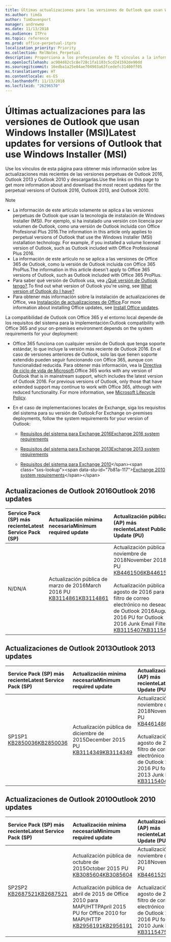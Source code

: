 ```yaml
---
title: Últimas actualizaciones para las versiones de Outlook que usan Windows Installer (MSI)
ms.author: timda
author: TimDavenport
manager: andrewmo
ms.date: 11/13/2018
ms.audience: ITPro
ms.topic: reference
ms.prod: office-perpetual-itpro
localization_priority: Priority
ms.collection: RelNotes_Perpetual
description: Proporciona a los profesionales de TI vínculos a la información de las últimas actualizaciones de las versiones perpetuas de Outlook 2016, Outlook 2013 y Outlook 2010.
ms.openlocfilehash: ac904d82c5c8e728c1fa1103c5cd241592de90dd
ms.sourcegitcommit: 16edba1a25e04ae704903a63fcedefc31400ff05
ms.translationtype: HT
ms.contentlocale: es-ES
ms.lasthandoff: 11/13/2018
ms.locfileid: "26296570"
---
```

# <a name="latest-updates-for-versions-of-outlook-that-use-windows-installer-msi"></a><span data-ttu-id="7b81a-103">Últimas actualizaciones para las versiones de Outlook que usan Windows Installer (MSI)</span><span class="sxs-lookup"><span data-stu-id="7b81a-103">Latest updates for versions of Outlook that use Windows Installer (MSI)</span></span>

<span data-ttu-id="7b81a-104">Use los vínculos de esta página para obtener más información sobre las actualizaciones más recientes de las versiones perpetuas de Outlook 2016, Outlook 2013 y Outlook 2010 y descargarlas.</span><span class="sxs-lookup"><span data-stu-id="7b81a-104">Use the links on this page to get more information about and download the most recent updates for the perpetual versions of Outlook 2016, Outlook 2013, and Outlook 2010.</span></span>
  
> [!NOTE]
> - <span data-ttu-id="7b81a-p101">La información de este artículo solamente se aplica a las versiones perpetuas de Outlook que usan la tecnología de instalación de Windows Installer (MSI). Por ejemplo, si ha instalado una versión con licencia por volumen de Outlook, como una versión de Outlook incluida con Office Profesional Plus 2016.</span><span class="sxs-lookup"><span data-stu-id="7b81a-p101">The information in this article only applies to perpetual versions of Outlook that use the Windows Installer (MSI) installation technology. For example, if you installed a volume licensed version of Outlook, such as Outlook included with Office Professional Plus 2016.</span></span>
> - <span data-ttu-id="7b81a-107">La información de este artículo no se aplica a las versiones de Office 365 de Outlook, como la versión de Outlook incluida con Office 365 ProPlus.</span><span class="sxs-lookup"><span data-stu-id="7b81a-107">The information in this article doesn't apply to Office 365 versions of Outlook, such as Outlook included with Office 365 ProPlus.</span></span>
> - <span data-ttu-id="7b81a-108">Para saber qué versión de Outlook usa, vea [¿Qué versión de Outlook tengo?](https://support.office.com/article/b3a9568c-edb5-42b9-9825-d48d82b2257c).</span><span class="sxs-lookup"><span data-stu-id="7b81a-108">To find out what version of Outlook you're using, see [What version of Outlook do I have?](https://support.office.com/article/b3a9568c-edb5-42b9-9825-d48d82b2257c)</span></span>
> - <span data-ttu-id="7b81a-109">Para obtener más información sobre la instalación de actualizaciones de Office, vea [Instalación de actualizaciones de Office](https://support.office.com/article/2ab296f3-7f03-43a2-8e50-46de917611c5).</span><span class="sxs-lookup"><span data-stu-id="7b81a-109">For more information about installing Office updates, see [Install Office updates](https://support.office.com/article/2ab296f3-7f03-43a2-8e50-46de917611c5).</span></span> 
  
<span data-ttu-id="7b81a-110">La compatibilidad de Outlook con Office 365 y el entorno local depende de los requisitos del sistema para la implementación:</span><span class="sxs-lookup"><span data-stu-id="7b81a-110">Outlook compatibility with Office 365 and your on-premises environment depends on the system requirements for your deployment:</span></span>
  
- <span data-ttu-id="7b81a-p102">Office 365 funciona con cualquier versión de Outlook que tenga soporte estándar, lo que incluye la versión más reciente de Outlook 2016. En el caso de versiones anteriores de Outlook, solo las que tienen soporte extendido pueden seguir funcionando con Office 365, aunque con funcionalidad reducida. Para obtener más información, vea la [Directiva de ciclo de vida de Microsoft](https://support.microsoft.com/lifecycle).</span><span class="sxs-lookup"><span data-stu-id="7b81a-p102">Office 365 works with any version of Outlook that is in mainstream support, which includes the latest version of Outlook 2016. For previous versions of Outlook, only those that have extended support may continue to work with Office 365, although with reduced functionality. For more information, see [Microsoft Lifecycle Policy](https://support.microsoft.com/lifecycle).</span></span>
    
- <span data-ttu-id="7b81a-114">En el caso de implementaciones locales de Exchange, siga los requisitos del sistema para su versión de Outlook:</span><span class="sxs-lookup"><span data-stu-id="7b81a-114">For Exchange on-premises deployments, follow the system requirements for your version of Outlook:</span></span>
    
  - [<span data-ttu-id="7b81a-115">Requisitos del sistema para Exchange 2016</span><span class="sxs-lookup"><span data-stu-id="7b81a-115">Exchange 2016 system requirements</span></span>](https://docs.microsoft.com/Exchange/plan-and-deploy/system-requirements)
    
  - [<span data-ttu-id="7b81a-116">Requisitos del sistema para Exchange 2013</span><span class="sxs-lookup"><span data-stu-id="7b81a-116">Exchange 2013 system requirements</span></span>](https://docs.microsoft.com/exchange/exchange-2013-system-requirements-exchange-2013-help)
    
  - <span data-ttu-id="7b81a-117">[Requisitos del sistema para Exchange 2010](https://docs.microsoft.com/previous-versions/office/exchange-server-2010/aa996719(v=exchg.141))</span><span class="sxs-lookup"><span data-stu-id="7b81a-117">[Exchange 2010 system requirements](https://docs.microsoft.com/previous-versions/office/exchange-server-2010/aa996719(v=exchg.141))</span></span>

   
## <a name="outlook-2016-updates"></a><span data-ttu-id="7b81a-118">Actualizaciones de Outlook 2016</span><span class="sxs-lookup"><span data-stu-id="7b81a-118">Outlook 2016 updates</span></span>

|<span data-ttu-id="7b81a-119">**Service Pack (SP) más reciente**</span><span class="sxs-lookup"><span data-stu-id="7b81a-119">**Latest Service Pack (SP)**</span></span>|<span data-ttu-id="7b81a-120">**Actualización mínima necesaria**</span><span class="sxs-lookup"><span data-stu-id="7b81a-120">**Minimum required update**</span></span>|<span data-ttu-id="7b81a-121">**Actualización pública (AP) más reciente**</span><span class="sxs-lookup"><span data-stu-id="7b81a-121">**Latest Public Update (PU)**</span></span>|
|:-----|:-----|:-----|
|<span data-ttu-id="7b81a-122">N/D</span><span class="sxs-lookup"><span data-stu-id="7b81a-122">N/A</span></span>  <br/> |<span data-ttu-id="7b81a-123">Actualización pública de marzo de 2016</span><span class="sxs-lookup"><span data-stu-id="7b81a-123">March 2016 PU</span></span> <br/>[<span data-ttu-id="7b81a-124">KB3114861</span><span class="sxs-lookup"><span data-stu-id="7b81a-124">KB3114861</span></span>](https://support.microsoft.com/help/3114861) <br/> |<span data-ttu-id="7b81a-125">Actualización pública de noviembre de 2018</span><span class="sxs-lookup"><span data-stu-id="7b81a-125">November 2018 PU</span></span> <br/>[<span data-ttu-id="7b81a-126">KB4461506</span><span class="sxs-lookup"><span data-stu-id="7b81a-126">KB4461506</span></span>](https://support.microsoft.com/help/4461506) <br/><br/> <span data-ttu-id="7b81a-127">Actualización pública de agosto de 2016 para el filtro de correo electrónico no deseado de Outlook 2016</span><span class="sxs-lookup"><span data-stu-id="7b81a-127">August 2016 PU for Outlook 2016 Junk Email Filter</span></span>  <br/>[<span data-ttu-id="7b81a-128">KB3115407</span><span class="sxs-lookup"><span data-stu-id="7b81a-128">KB3115407</span></span>](https://support.microsoft.com/help/3115407) <br/> |
   
## <a name="outlook-2013-updates"></a><span data-ttu-id="7b81a-129">Actualizaciones de Outlook 2013</span><span class="sxs-lookup"><span data-stu-id="7b81a-129">Outlook 2013 updates</span></span>

|<span data-ttu-id="7b81a-130">**Service Pack (SP) más reciente**</span><span class="sxs-lookup"><span data-stu-id="7b81a-130">**Latest Service Pack (SP)**</span></span>|<span data-ttu-id="7b81a-131">**Actualización mínima necesaria**</span><span class="sxs-lookup"><span data-stu-id="7b81a-131">**Minimum required update**</span></span>|<span data-ttu-id="7b81a-132">**Actualización pública (AP) más reciente**</span><span class="sxs-lookup"><span data-stu-id="7b81a-132">**Latest Public Update (PU)**</span></span>|
|:-----|:-----|:-----|
|<span data-ttu-id="7b81a-133">SP1</span><span class="sxs-lookup"><span data-stu-id="7b81a-133">SP1</span></span>  <br/>[<span data-ttu-id="7b81a-134">KB2850036</span><span class="sxs-lookup"><span data-stu-id="7b81a-134">KB2850036</span></span>](https://go.microsoft.com/fwlink/p/?LinkId=512538) <br/> |<span data-ttu-id="7b81a-135">Actualización pública de diciembre de 2015</span><span class="sxs-lookup"><span data-stu-id="7b81a-135">December 2015 PU</span></span> <br/>[<span data-ttu-id="7b81a-136">KB3114349</span><span class="sxs-lookup"><span data-stu-id="7b81a-136">KB3114349</span></span>](https://support.microsoft.com/kb/3114349) <br/> |<span data-ttu-id="7b81a-137">Actualización pública de noviembre de 2018</span><span class="sxs-lookup"><span data-stu-id="7b81a-137">November 2018 PU</span></span> <br/>[<span data-ttu-id="7b81a-138">KB4461486</span><span class="sxs-lookup"><span data-stu-id="7b81a-138">KB4461486</span></span>](https://support.microsoft.com/help/4461486) <br/><br/>  <span data-ttu-id="7b81a-139">Actualización pública de agosto de 2016 para el filtro de correo electrónico no deseado de Outlook 2013</span><span class="sxs-lookup"><span data-stu-id="7b81a-139">August 2016 PU for Outlook 2013 Junk Email Filter</span></span> <br/> [<span data-ttu-id="7b81a-140">KB3115404</span><span class="sxs-lookup"><span data-stu-id="7b81a-140">KB3115404</span></span>](https://support.microsoft.com/kb/3115404) <br/> |
   
## <a name="outlook-2010-updates"></a><span data-ttu-id="7b81a-141">Actualizaciones de Outlook 2010</span><span class="sxs-lookup"><span data-stu-id="7b81a-141">Outlook 2010 updates</span></span>

|<span data-ttu-id="7b81a-142">**Service Pack (SP) más reciente**</span><span class="sxs-lookup"><span data-stu-id="7b81a-142">**Latest Service Pack (SP)**</span></span>|<span data-ttu-id="7b81a-143">**Actualización mínima necesaria**</span><span class="sxs-lookup"><span data-stu-id="7b81a-143">**Minimum required update**</span></span>|<span data-ttu-id="7b81a-144">**Actualización pública (AP) más reciente**</span><span class="sxs-lookup"><span data-stu-id="7b81a-144">**Latest Public Update (PU)**</span></span>|
|:-----|:-----|:-----|
|<span data-ttu-id="7b81a-145">SP2</span><span class="sxs-lookup"><span data-stu-id="7b81a-145">SP2</span></span> <br/>[<span data-ttu-id="7b81a-146">KB2687521</span><span class="sxs-lookup"><span data-stu-id="7b81a-146">KB2687521</span></span>](https://go.microsoft.com/fwlink/p/?LinkId=512542) <br/> |<span data-ttu-id="7b81a-147">Actualización pública de octubre de 2015</span><span class="sxs-lookup"><span data-stu-id="7b81a-147">October 2015 PU</span></span> <br/> [<span data-ttu-id="7b81a-148">KB3085604</span><span class="sxs-lookup"><span data-stu-id="7b81a-148">KB3085604</span></span>](https://support.microsoft.com/kb/3085604) <br/><br/>  <span data-ttu-id="7b81a-149">Actualización pública de abril de 2015 de Office 2010 para MAPI/HTTP</span><span class="sxs-lookup"><span data-stu-id="7b81a-149">April 2015 PU for Office 2010 for MAPI/HTTP</span></span> <br/> [<span data-ttu-id="7b81a-150">KB2956191</span><span class="sxs-lookup"><span data-stu-id="7b81a-150">KB2956191</span></span>](https://support.microsoft.com/es-ES/help/2956191/april-14-2015-update-for-office-2010-kb2956191) <br/> |<span data-ttu-id="7b81a-151">Actualización pública de noviembre de 2018</span><span class="sxs-lookup"><span data-stu-id="7b81a-151">November 2018 PU</span></span> <br/>[<span data-ttu-id="7b81a-152">KB4461529</span><span class="sxs-lookup"><span data-stu-id="7b81a-152">KB4461529</span></span>](https://support.microsoft.com/help/4461529) <br/><br/>  <span data-ttu-id="7b81a-153">Actualización pública de agosto de 2016 para el filtro de correo electrónico no deseado de Outlook 2010</span><span class="sxs-lookup"><span data-stu-id="7b81a-153">August 2016 PU for Outlook 2010 Junk Email Filter</span></span> <br/> [<span data-ttu-id="7b81a-154">KB3115475</span><span class="sxs-lookup"><span data-stu-id="7b81a-154">KB3115475</span></span>](https://support.microsoft.com/kb/3115475) <br/> |
   

